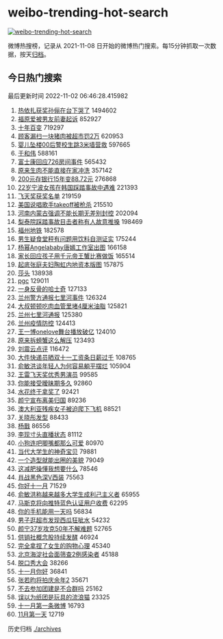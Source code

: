 # weibo-trending-hot-search

[![weibo-trending-hot-search](https://github.com/ameizi/weibo-trending-hot-search/actions/workflows/ci.yml/badge.svg)](https://github.com/ameizi/weibo-trending-hot-search/actions/workflows/ci.yml)

微博热搜榜，记录从 2021-11-08 日开始的微博热门搜索。每15分钟抓取一次数据，按天[归档](./archives)。

## 今日热门搜索

<!-- BEGIN --> 
最后更新时间 2022-11-02 06:46:28.415982 
1. [热依扎获奖孙俪在台下哭了](https://s.weibo.com/weibo?q=%23%E7%83%AD%E4%BE%9D%E6%89%8E%E8%8E%B7%E5%A5%96%E5%AD%99%E4%BF%AA%E5%9C%A8%E5%8F%B0%E4%B8%8B%E5%93%AD%E4%BA%86%23&t=31&band_rank=1&Refer=top) 1494602
1. [福原爱被男友前妻起诉](https://s.weibo.com/weibo?q=%23%E7%A6%8F%E5%8E%9F%E7%88%B1%E8%A2%AB%E7%94%B7%E5%8F%8B%E5%89%8D%E5%A6%BB%E8%B5%B7%E8%AF%89%23&t=31&band_rank=2&Refer=top) 852927
1. [十年百变](https://s.weibo.com/weibo?q=%23%E5%8D%81%E5%B9%B4%E7%99%BE%E5%8F%98%23&t=31&band_rank=3&Refer=top) 719297
1. [顾客漏扫一块猪肉被超市罚2万](https://s.weibo.com/weibo?q=%23%E9%A1%BE%E5%AE%A2%E6%BC%8F%E6%89%AB%E4%B8%80%E5%9D%97%E7%8C%AA%E8%82%89%E8%A2%AB%E8%B6%85%E5%B8%82%E7%BD%9A2%E4%B8%87%23&t=31&band_rank=4&Refer=top) 620953
1. [婴儿坠楼00后警校生跳3米墙营救](https://s.weibo.com/weibo?q=%23%E5%A9%B4%E5%84%BF%E5%9D%A0%E6%A5%BC00%E5%90%8E%E8%AD%A6%E6%A0%A1%E7%94%9F%E8%B7%B33%E7%B1%B3%E5%A2%99%E8%90%A5%E6%95%91%23&t=31&band_rank=5&Refer=top) 597665
1. [于和伟](https://s.weibo.com/weibo?q=%E4%BA%8E%E5%92%8C%E4%BC%9F&t=31&band_rank=6&Refer=top) 588161
1. [富士康回应726房间事件](https://s.weibo.com/weibo?q=%23%E5%AF%8C%E5%A3%AB%E5%BA%B7%E5%9B%9E%E5%BA%94726%E6%88%BF%E9%97%B4%E4%BA%8B%E4%BB%B6%23&t=31&band_rank=7&Refer=top) 565432
1. [原来生肉不能直接在家冲洗](https://s.weibo.com/weibo?q=%23%E5%8E%9F%E6%9D%A5%E7%94%9F%E8%82%89%E4%B8%8D%E8%83%BD%E7%9B%B4%E6%8E%A5%E5%9C%A8%E5%AE%B6%E5%86%B2%E6%B4%97%23&t=31&band_rank=8&Refer=top) 357142
1. [200元存银行15年变88.72元](https://s.weibo.com/weibo?q=%23200%E5%85%83%E5%AD%98%E9%93%B6%E8%A1%8C15%E5%B9%B4%E5%8F%9888.72%E5%85%83%23&t=31&band_rank=9&Refer=top) 276868
1. [22岁宁波女孩在韩国踩踏事故中遇难](https://s.weibo.com/weibo?q=%2322%E5%B2%81%E5%AE%81%E6%B3%A2%E5%A5%B3%E5%AD%A9%E5%9C%A8%E9%9F%A9%E5%9B%BD%E8%B8%A9%E8%B8%8F%E4%BA%8B%E6%95%85%E4%B8%AD%E9%81%87%E9%9A%BE%23&t=31&band_rank=10&Refer=top) 221393
1. [飞天奖获奖名单](https://s.weibo.com/weibo?q=%23%E9%A3%9E%E5%A4%A9%E5%A5%96%E8%8E%B7%E5%A5%96%E5%90%8D%E5%8D%95%23&t=31&band_rank=11&Refer=top) 219159
1. [美国说唱歌手takeoff被枪杀](https://s.weibo.com/weibo?q=%23%E7%BE%8E%E5%9B%BD%E8%AF%B4%E5%94%B1%E6%AD%8C%E6%89%8Btakeoff%E8%A2%AB%E6%9E%AA%E6%9D%80%23&t=31&band_rank=12&Refer=top) 215510
1. [河南内蒙古强调不能长期无差别封控](https://s.weibo.com/weibo?q=%23%E6%B2%B3%E5%8D%97%E5%86%85%E8%92%99%E5%8F%A4%E5%BC%BA%E8%B0%83%E4%B8%8D%E8%83%BD%E9%95%BF%E6%9C%9F%E6%97%A0%E5%B7%AE%E5%88%AB%E5%B0%81%E6%8E%A7%23&t=31&band_rank=49&Refer=top) 202094
1. [梨泰院踩踏事故目击者称有人故意推搡](https://s.weibo.com/weibo?q=%23%E6%A2%A8%E6%B3%B0%E9%99%A2%E8%B8%A9%E8%B8%8F%E4%BA%8B%E6%95%85%E7%9B%AE%E5%87%BB%E8%80%85%E7%A7%B0%E6%9C%89%E4%BA%BA%E6%95%85%E6%84%8F%E6%8E%A8%E6%90%A1%23&t=31&band_rank=13&Refer=top) 198469
1. [福州地铁](https://s.weibo.com/weibo?q=%E7%A6%8F%E5%B7%9E%E5%9C%B0%E9%93%81&t=31&band_rank=14&Refer=top) 182578
1. [男生疑食堂秤有问题用饮料自测证实](https://s.weibo.com/weibo?q=%23%E7%94%B7%E7%94%9F%E7%96%91%E9%A3%9F%E5%A0%82%E7%A7%A4%E6%9C%89%E9%97%AE%E9%A2%98%E7%94%A8%E9%A5%AE%E6%96%99%E8%87%AA%E6%B5%8B%E8%AF%81%E5%AE%9E%23&t=31&band_rank=15&Refer=top) 175244
1. [杨幂Angelababy唐嫣工作室出图](https://s.weibo.com/weibo?q=%23%E6%9D%A8%E5%B9%82Angelababy%E5%94%90%E5%AB%A3%E5%B7%A5%E4%BD%9C%E5%AE%A4%E5%87%BA%E5%9B%BE%23&t=31&band_rank=16&Refer=top) 166158
1. [家长回应孩子用千元帝王蟹比赛做饭](https://s.weibo.com/weibo?q=%23%E5%AE%B6%E9%95%BF%E5%9B%9E%E5%BA%94%E5%AD%A9%E5%AD%90%E7%94%A8%E5%8D%83%E5%85%83%E5%B8%9D%E7%8E%8B%E8%9F%B9%E6%AF%94%E8%B5%9B%E5%81%9A%E9%A5%AD%23&t=31&band_rank=17&Refer=top) 165514
1. [起底张庭夫妇陶虹内地资本版图](https://s.weibo.com/weibo?q=%23%E8%B5%B7%E5%BA%95%E5%BC%A0%E5%BA%AD%E5%A4%AB%E5%A6%87%E9%99%B6%E8%99%B9%E5%86%85%E5%9C%B0%E8%B5%84%E6%9C%AC%E7%89%88%E5%9B%BE%23&t=31&band_rank=31&Refer=top) 157875
1. [莎头](https://s.weibo.com/weibo?q=%E8%8E%8E%E5%A4%B4&t=31&band_rank=18&Refer=top) 138938
1. [pgc](https://s.weibo.com/weibo?q=pgc&t=31&band_rank=19&Refer=top) 129011
1. [一身反骨的哈士奇](https://s.weibo.com/weibo?q=%23%E4%B8%80%E8%BA%AB%E5%8F%8D%E9%AA%A8%E7%9A%84%E5%93%88%E5%A3%AB%E5%A5%87%23&t=31&band_rank=20&Refer=top) 127133
1. [兰州警方通报七里河事件](https://s.weibo.com/weibo?q=%23%E5%85%B0%E5%B7%9E%E8%AD%A6%E6%96%B9%E9%80%9A%E6%8A%A5%E4%B8%83%E9%87%8C%E6%B2%B3%E4%BA%8B%E4%BB%B6%23&t=31&band_rank=21&Refer=top) 126324
1. [大叔顿顿吃肉血管里堵4厘米油脂](https://s.weibo.com/weibo?q=%23%E5%A4%A7%E5%8F%94%E9%A1%BF%E9%A1%BF%E5%90%83%E8%82%89%E8%A1%80%E7%AE%A1%E9%87%8C%E5%A0%B54%E5%8E%98%E7%B1%B3%E6%B2%B9%E8%84%82%23&t=31&band_rank=50&Refer=top) 125821
1. [兰州七里河通报](https://s.weibo.com/weibo?q=%23%E5%85%B0%E5%B7%9E%E4%B8%83%E9%87%8C%E6%B2%B3%E9%80%9A%E6%8A%A5%23&t=31&band_rank=22&Refer=top) 125380
1. [兰州疫情防控](https://s.weibo.com/weibo?q=%23%E5%85%B0%E5%B7%9E%E7%96%AB%E6%83%85%E9%98%B2%E6%8E%A7%23&t=31&band_rank=23&Refer=top) 124413
1. [王一博onelove舞台播放破亿](https://s.weibo.com/weibo?q=%23%E7%8E%8B%E4%B8%80%E5%8D%9Aonelove%E8%88%9E%E5%8F%B0%E6%92%AD%E6%94%BE%E7%A0%B4%E4%BA%BF%23&t=31&band_rank=24&Refer=top) 124010
1. [原来拆螃蟹这么解压](https://s.weibo.com/weibo?q=%23%E5%8E%9F%E6%9D%A5%E6%8B%86%E8%9E%83%E8%9F%B9%E8%BF%99%E4%B9%88%E8%A7%A3%E5%8E%8B%23&t=31&band_rank=25&Refer=top) 123493
1. [刘震云点评](https://s.weibo.com/weibo?q=%E5%88%98%E9%9C%87%E4%BA%91%E7%82%B9%E8%AF%84&t=31&band_rank=26&Refer=top) 116472
1. [大件快递员晒双十一工资条日薪过千](https://s.weibo.com/weibo?q=%23%E5%A4%A7%E4%BB%B6%E5%BF%AB%E9%80%92%E5%91%98%E6%99%92%E5%8F%8C%E5%8D%81%E4%B8%80%E5%B7%A5%E8%B5%84%E6%9D%A1%E6%97%A5%E8%96%AA%E8%BF%87%E5%8D%83%23&t=31&band_rank=27&Refer=top) 108765
1. [俞敏洪谈年轻人为何容易躺平摆烂](https://s.weibo.com/weibo?q=%23%E4%BF%9E%E6%95%8F%E6%B4%AA%E8%B0%88%E5%B9%B4%E8%BD%BB%E4%BA%BA%E4%B8%BA%E4%BD%95%E5%AE%B9%E6%98%93%E8%BA%BA%E5%B9%B3%E6%91%86%E7%83%82%23&t=31&band_rank=28&Refer=top) 105904
1. [王雷飞天奖优秀男演员](https://s.weibo.com/weibo?q=%23%E7%8E%8B%E9%9B%B7%E9%A3%9E%E5%A4%A9%E5%A5%96%E4%BC%98%E7%A7%80%E7%94%B7%E6%BC%94%E5%91%98%23&t=31&band_rank=29&Refer=top) 99585
1. [你能接受暧昧期多久](https://s.weibo.com/weibo?q=%23%E4%BD%A0%E8%83%BD%E6%8E%A5%E5%8F%97%E6%9A%A7%E6%98%A7%E6%9C%9F%E5%A4%9A%E4%B9%85%23&t=31&band_rank=30&Refer=top) 92860
1. [水花终于拿奖了](https://s.weibo.com/weibo?q=%E6%B0%B4%E8%8A%B1%E7%BB%88%E4%BA%8E%E6%8B%BF%E5%A5%96%E4%BA%86&t=31&band_rank=31&Refer=top) 92421
1. [颜宁宣布离美归国](https://s.weibo.com/weibo?q=%23%E9%A2%9C%E5%AE%81%E5%AE%A3%E5%B8%83%E7%A6%BB%E7%BE%8E%E5%BD%92%E5%9B%BD%23&t=31&band_rank=32&Refer=top) 89236
1. [澳大利亚残疾女子被迫爬下飞机](https://s.weibo.com/weibo?q=%23%E6%BE%B3%E5%A4%A7%E5%88%A9%E4%BA%9A%E6%AE%8B%E7%96%BE%E5%A5%B3%E5%AD%90%E8%A2%AB%E8%BF%AB%E7%88%AC%E4%B8%8B%E9%A3%9E%E6%9C%BA%23&t=31&band_rank=33&Refer=top) 88521
1. [关晓彤发型](https://s.weibo.com/weibo?q=%23%E5%85%B3%E6%99%93%E5%BD%A4%E5%8F%91%E5%9E%8B%23&t=31&band_rank=34&Refer=top) 88433
1. [杨戬](https://s.weibo.com/weibo?q=%E6%9D%A8%E6%88%AC&t=31&band_rank=35&Refer=top) 86556
1. [李现寸头直播状态](https://s.weibo.com/weibo?q=%23%E6%9D%8E%E7%8E%B0%E5%AF%B8%E5%A4%B4%E7%9B%B4%E6%92%AD%E7%8A%B6%E6%80%81%23&t=31&band_rank=36&Refer=top) 81112
1. [小狗连吧唧嘴都那么可爱](https://s.weibo.com/weibo?q=%23%E5%B0%8F%E7%8B%97%E8%BF%9E%E5%90%A7%E5%94%A7%E5%98%B4%E9%83%BD%E9%82%A3%E4%B9%88%E5%8F%AF%E7%88%B1%23&t=31&band_rank=37&Refer=top) 80970
1. [当代大学生的神奇宝贝](https://s.weibo.com/weibo?q=%23%E5%BD%93%E4%BB%A3%E5%A4%A7%E5%AD%A6%E7%94%9F%E7%9A%84%E7%A5%9E%E5%A5%87%E5%AE%9D%E8%B4%9D%23&t=31&band_rank=38&Refer=top) 79881
1. [一个造型就能出圈的美貌](https://s.weibo.com/weibo?q=%23%E4%B8%80%E4%B8%AA%E9%80%A0%E5%9E%8B%E5%B0%B1%E8%83%BD%E5%87%BA%E5%9C%88%E7%9A%84%E7%BE%8E%E8%B2%8C%23&t=31&band_rank=39&Refer=top) 79049
1. [这减肥操懂我想要什么](https://s.weibo.com/weibo?q=%23%E8%BF%99%E5%87%8F%E8%82%A5%E6%93%8D%E6%87%82%E6%88%91%E6%83%B3%E8%A6%81%E4%BB%80%E4%B9%88%23&t=31&band_rank=40&Refer=top) 78546
1. [肖战黑色深V西装](https://s.weibo.com/weibo?q=%23%E8%82%96%E6%88%98%E9%BB%91%E8%89%B2%E6%B7%B1V%E8%A5%BF%E8%A3%85%23&t=31&band_rank=41&Refer=top) 75563
1. [你好十一月](https://s.weibo.com/weibo?q=%23%E4%BD%A0%E5%A5%BD%E5%8D%81%E4%B8%80%E6%9C%88%23&t=31&band_rank=42&Refer=top) 71529
1. [俞敏洪称越来越多大学生成利己主义者](https://s.weibo.com/weibo?q=%23%E4%BF%9E%E6%95%8F%E6%B4%AA%E7%A7%B0%E8%B6%8A%E6%9D%A5%E8%B6%8A%E5%A4%9A%E5%A4%A7%E5%AD%A6%E7%94%9F%E6%88%90%E5%88%A9%E5%B7%B1%E4%B8%BB%E4%B9%89%E8%80%85%23&t=31&band_rank=43&Refer=top) 65955
1. [马斯克将向推特蓝色认证用户收费](https://s.weibo.com/weibo?q=%23%E9%A9%AC%E6%96%AF%E5%85%8B%E5%B0%86%E5%90%91%E6%8E%A8%E7%89%B9%E8%93%9D%E8%89%B2%E8%AE%A4%E8%AF%81%E7%94%A8%E6%88%B7%E6%94%B6%E8%B4%B9%23&t=31&band_rank=44&Refer=top) 62295
1. [你的手机能用一天吗](https://s.weibo.com/weibo?q=%23%E4%BD%A0%E7%9A%84%E6%89%8B%E6%9C%BA%E8%83%BD%E7%94%A8%E4%B8%80%E5%A4%A9%E5%90%97%23&t=31&band_rank=45&Refer=top) 56834
1. [男子逛超市发现西瓜狂呲水](https://s.weibo.com/weibo?q=%23%E7%94%B7%E5%AD%90%E9%80%9B%E8%B6%85%E5%B8%82%E5%8F%91%E7%8E%B0%E8%A5%BF%E7%93%9C%E7%8B%82%E5%91%B2%E6%B0%B4%23&t=31&band_rank=46&Refer=top) 54232
1. [颜宁37岁攻克50年不解难题](https://s.weibo.com/weibo?q=%23%E9%A2%9C%E5%AE%8137%E5%B2%81%E6%94%BB%E5%85%8B50%E5%B9%B4%E4%B8%8D%E8%A7%A3%E9%9A%BE%E9%A2%98%23&t=31&band_rank=47&Refer=top) 52765
1. [供销社概念股持续发酵](https://s.weibo.com/weibo?q=%23%E4%BE%9B%E9%94%80%E7%A4%BE%E6%A6%82%E5%BF%B5%E8%82%A1%E6%8C%81%E7%BB%AD%E5%8F%91%E9%85%B5%23&t=31&band_rank=48&Refer=top) 46924
1. [完全拿捏了女生的购物心理](https://s.weibo.com/weibo?q=%23%E5%AE%8C%E5%85%A8%E6%8B%BF%E6%8D%8F%E4%BA%86%E5%A5%B3%E7%94%9F%E7%9A%84%E8%B4%AD%E7%89%A9%E5%BF%83%E7%90%86%23&t=31&band_rank=49&Refer=top) 45340
1. [北京海淀社会面筛查2例感染者](https://s.weibo.com/weibo?q=%23%E5%8C%97%E4%BA%AC%E6%B5%B7%E6%B7%80%E7%A4%BE%E4%BC%9A%E9%9D%A2%E7%AD%9B%E6%9F%A52%E4%BE%8B%E6%84%9F%E6%9F%93%E8%80%85%23&t=31&band_rank=50&Refer=top) 45188
1. [脱口秀大会](https://s.weibo.com/weibo?q=%E8%84%B1%E5%8F%A3%E7%A7%80%E5%A4%A7%E4%BC%9A&t=31&band_rank=41&Refer=top) 38266
1. [十一月你好](https://s.weibo.com/weibo?q=%23%E5%8D%81%E4%B8%80%E6%9C%88%E4%BD%A0%E5%A5%BD%23&t=31&band_rank=43&Refer=top) 36841
1. [张若昀将拍庆余年2](https://s.weibo.com/weibo?q=%23%E5%BC%A0%E8%8B%A5%E6%98%80%E5%B0%86%E6%8B%8D%E5%BA%86%E4%BD%99%E5%B9%B42%23&t=31&band_rank=41&Refer=top) 35671
1. [不去参加团建是不合群吗](https://s.weibo.com/weibo?q=%23%E4%B8%8D%E5%8E%BB%E5%8F%82%E5%8A%A0%E5%9B%A2%E5%BB%BA%E6%98%AF%E4%B8%8D%E5%90%88%E7%BE%A4%E5%90%97%23&t=31&band_rank=50&Refer=top) 25162
1. [误以为纸团是玩具的流浪猫](https://s.weibo.com/weibo?q=%23%E8%AF%AF%E4%BB%A5%E4%B8%BA%E7%BA%B8%E5%9B%A2%E6%98%AF%E7%8E%A9%E5%85%B7%E7%9A%84%E6%B5%81%E6%B5%AA%E7%8C%AB%23&t=31&band_rank=46&Refer=top) 23325
1. [十一月第一条微博](https://s.weibo.com/weibo?q=%23%E5%8D%81%E4%B8%80%E6%9C%88%E7%AC%AC%E4%B8%80%E6%9D%A1%E5%BE%AE%E5%8D%9A%23&t=31&band_rank=49&Refer=top) 16793
1. [11月第一天](https://s.weibo.com/weibo?q=%2311%E6%9C%88%E7%AC%AC%E4%B8%80%E5%A4%A9%23&t=31&band_rank=50&Refer=top) 12719
<!-- END -->

历史归档 [./archives](./archives)

